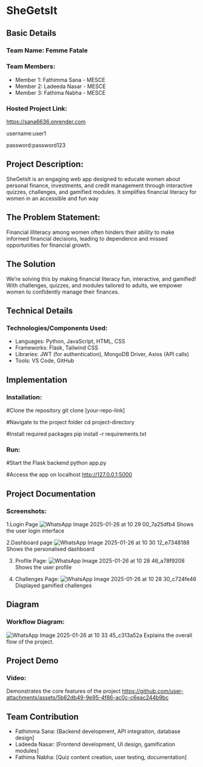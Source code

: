 # SheGetsIt
## Basic Details
### Team Name: Femme Fatale
### Team Members:
* Member 1: Fathimma Sana - MESCE
* Member 2: Ladeeda Nasar - MESCE
* Member 3: Fathima Nabha - MESCE

### Hosted Project Link:
https://sana6636.onrender.com

username:user1

password:password123

## Project Description:
SheGetsIt is an engaging web app designed to educate women about personal finance, investments, and credit management through interactive quizzes, challenges, and gamified modules. It simplifies financial literacy for women in an accessible and fun way

## The Problem Statement:
Financial illiteracy among women often hinders their ability to make informed financial decisions, leading to dependence and missed opportunities for financial growth.

## The Solution
We’re solving this by making financial literacy fun, interactive, and gamified! With challenges, quizzes, and modules tailored to adults, we empower women to confidently manage their finances.

## Technical Details
### Technologies/Components Used:
* Languages: Python, JavaScript, HTML, CSS
* Frameworks: Flask, Tailwind CSS
* Libraries: JWT (for authentication), MongoDB Driver, Axios (API calls)
* Tools: VS Code, GitHub

## Implementation
### Installation:
#Clone the repository
git clone [your-repo-link]

#Navigate to the project folder
cd project-directory

#Install required packages
pip install -r requirements.txt

### Run:
#Start the Flask backend
python app.py

#Access the app on localhost
http://127.0.0.1:5000

## Project Documentation
### Screenshots:
1.Login Page
![WhatsApp Image 2025-01-26 at 10 29 00_7a25dfb4](https://github.com/user-attachments/assets/78010cb6-9a52-4d05-a9f2-274aa2b648c9)
Shows the user login interface

2.Dashboard page
![WhatsApp Image 2025-01-26 at 10 30 12_e7348188](https://github.com/user-attachments/assets/f9fce82e-4532-4d11-851a-1429abae7352)
Shows the personalised dashboard

3. Profile Page:
![WhatsApp Image 2025-01-26 at 10 28 46_a78f9208](https://github.com/user-attachments/assets/28f220f6-8264-45fa-8eef-9560d15b6f0a)
Shows the user profile

4. Challenges Page:
![WhatsApp Image 2025-01-26 at 10 28 30_c724fe46](https://github.com/user-attachments/assets/625e4390-43cc-4532-ac5d-e48e62af6f08)
Displayed gamified challenges

## Diagram
### Workflow Diagram:
![WhatsApp Image 2025-01-26 at 10 33 45_c313a52a](https://github.com/user-attachments/assets/d57fea2b-4586-4849-a557-a3868d3398d4)
Explains the overall flow of the project.

## Project Demo
### Video:
Demonstrates the core features of the project
https://github.com/user-attachments/assets/5b62db49-9e95-4f86-ac0c-c6eac244b9bc

## Team Contribution
* Fathimma Sana: [Backend development, API integration, database design]
* Ladeeda Nasar: [Frontend development, UI design, gamification modules]
*  Fathima Nabha: [Quiz content creation, user testing, documentation]
